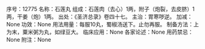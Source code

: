 序号：12775
名称：石莲丸
组成：石莲肉（去心）1两，附子（炮裂，去皮脐）1两，干姜（炮）1两。
出处：《圣济总录》卷四十七。
主治：胃寒哕逆。
加减：None
功效：None
用法用量：每服10丸，蜀椒汤送下。止勿再服。
制备方法：上为末，粟米粥为丸，如绿豆大。
临床应用：None
各家论述：None
用药禁忌：None
附注：None
